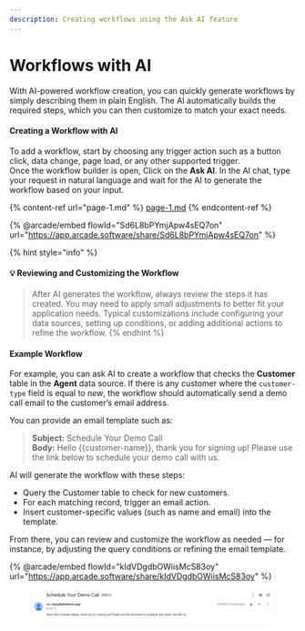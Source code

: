 ```yaml
---
description: Creating workflows using the Ask AI feature
---
```


# Workflows with AI

With AI-powered workflow creation, you can quickly generate workflows by simply describing them in plain English. The AI automatically builds the required steps, which you can then customize to match your exact needs.

#### Creating a Workflow with AI

To add a workflow, start by choosing any trigger action such as a button click, data change, page load, or any other supported trigger. \
Once the workflow builder is open, Click on the **Ask AI**. In the AI chat, type your request in natural language and wait for the AI to generate the workflow based on your input.

{% content-ref url="page-1.md" %}
[page-1.md](page-1.md)
{% endcontent-ref %}

{% @arcade/embed flowId="Sd6L8bPYmjApw4sEQ7on" url="https://app.arcade.software/share/Sd6L8bPYmjApw4sEQ7on" %}

{% hint style="info" %}
#### 💡 Reviewing and Customizing the Workflow

> After AI generates the workflow, always review the steps it has created. You may need to apply small adjustments to better fit your application needs. Typical customizations include configuring your data sources, setting up conditions, or adding additional actions to refine the workflow.
{% endhint %}

#### Example Workflow

For example, you can ask AI to create a workflow that checks the **Customer** table in the **Agent** data source. If there is any customer where the `customer-type` field is equal to _new_, the workflow should automatically send a demo call email to the customer’s email address.

You can provide an email template such as:

> **Subject:** Schedule Your Demo Call\
> **Body:** Hello \{{customer-name\}}, thank you for signing up! Please use the link below to schedule your demo call with us.

AI will generate the workflow with these steps:

* Query the Customer table to check for new customers.
* For each matching record, trigger an email action.
* Insert customer-specific values (such as name and email) into the template.

From there, you can review and customize the workflow as needed — for instance, by adjusting the query conditions or refining the email template.

{% @arcade/embed flowId="kIdVDgdbOWiisMcS83oy" url="https://app.arcade.software/share/kIdVDgdbOWiisMcS83oy" %}

<figure><img src="../../.gitbook/assets/Screenshot 2025-08-31 165254.png" alt=""><figcaption></figcaption></figure>
